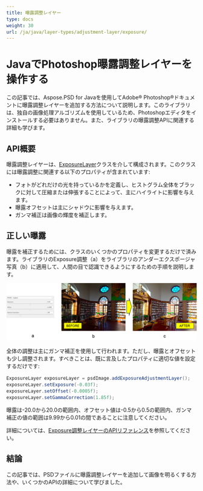 ```yaml
---
title: 曝露調整レイヤー
type: docs
weight: 30
url: /ja/java/layer-types/adjustment-layer/exposure/
---
```


# JavaでPhotoshop曝露調整レイヤーを操作する

この記事では、Aspose.PSD for Javaを使用してAdobe® Photoshop®ドキュメントに曝露調整レイヤーを追加する方法について説明します。このライブラリは、独自の画像処理アルゴリズムを使用しているため、Photoshopエディタをインストールする必要はありません。また、ライブラリの曝露調整APIに関連する詳細も学びます。

## API概要

曝露調整レイヤーは、[ExposureLayer](https://reference.aspose.com/psd/java/com.aspose.psd.fileformats.psd.layers.adjustmentlayers/exposurelayer)クラスを介して構成されます。このクラスには曝露調整に関連する以下のプロパティが含まれています:

- フォトがどれだけの光を持っているかを定義し、ヒストグラム全体をブラックに対して圧縮または伸張することによって、主にハイライトに影響を与えます。
- 曝露オフセットは主にシャドウに影響を与えます。
- ガンマ補正は画像の輝度を補正します。

## 正しい曝露

曝露を補正するためには、クラスのいくつかのプロパティを変更するだけで済みます。ライブラリのExposure調整（a）をライブラリのアンダーエクスポージャ写真（b）に適用して、人間の目で認識できるようにするための手順を説明します。

![曝露調整レイヤーの例](exposure-adjustment-layer-figure-1.png)

全体の調整は主にガンマ補正を使用して行われます。ただし、曝露とオフセットも少し調整されます。すべきことは、既に言及したプロパティに適切な値を設定するだけです:

```java
ExposureLayer exposureLayer = psdImage.addExposureAdjustmentLayer();
exposureLayer.setExposure(-0.03f);
exposureLayer.setOffset(-0.0005f);
exposureLayer.setGammaCorrection(1.85f);
```

曝露は-20.0から20.0の範囲内、オフセット値は-0.5から0.5の範囲内、ガンマ補正の値の範囲は9.99から0.01の間であることに注意してください。

詳細については、[Exposure調整レイヤーのAPIリファレンス](https://reference.aspose.com/psd/java/com.aspose.psd.fileformats.psd.layers.adjustmentlayers/ExposureLayer)を参照してください。

## 結論

この記事では、PSDファイルに曝露調整レイヤーを追加して画像を明るくする方法や、いくつかのAPIの詳細について学びました。
